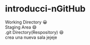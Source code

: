 # introducci-nGitHub
Working Directory :grinning: <br>
Staging Area :smile: <br>
.git Directory(Respository) :laughing: <br>
crea una nueva sala jejeje